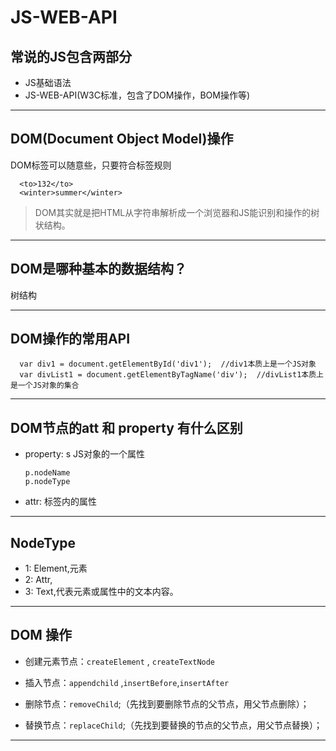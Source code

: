 # JS-WEB-API

## 常说的JS包含两部分
- JS基础语法
- JS-WEB-API(W3C标准，包含了DOM操作，BOM操作等)

- - -
## DOM(Document Object Model)操作
DOM标签可以随意些，只要符合标签规则

      <to>132</to>
      <winter>summer</winter>

> DOM其实就是把HTML从字符串解析成一个浏览器和JS能识别和操作的树状结构。
- - -
## DOM是哪种基本的数据结构？
树结构
- - -
## DOM操作的常用API

      var div1 = document.getElementById('div1');  //div1本质上是一个JS对象
      var divList1 = document.getElementByTagName('div');  //divList1本质上是一个JS对象的集合
      
- - -
## DOM节点的att 和 property 有什么区别
- property: s JS对象的一个属性

      p.nodeName
      p.nodeType
  
 - attr: 标签内的属性 
 
- - -
## NodeType
- 1: Element,元素
- 2: Attr,
- 3: Text,代表元素或属性中的文本内容。

- - -
## DOM 操作

- 创建元素节点：`createElement` , `createTextNode`

- 插入节点：`appendchild` ,`insertBefore`,`insertAfter`

- 删除节点：`removeChild`;（先找到要删除节点的父节点，用父节点删除）；

- 替换节点：`replaceChild`;（先找到要替换的节点的父节点，用父节点替换）；

- - -
## 












